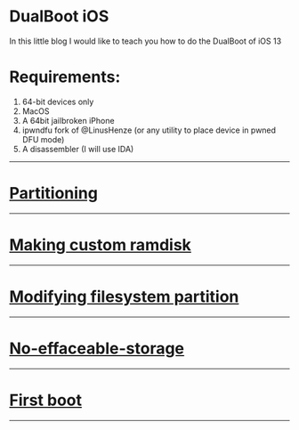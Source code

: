 # DualBoot iOS
In this little blog I would like to teach you how to do the DualBoot of iOS 13

# Requirements:
1) 64-bit devices only
2) MacOS
3) A 64bit jailbroken iPhone
4) ipwndfu fork of @LinusHenze (or any utility to place device in pwned DFU mode)
5) A disassembler (I will use IDA)

<hr>

# [Partitioning](https://light-yt.github.io/partitioning/)

<hr>

# [Making custom ramdisk](https://light-yt.github.io/making-custom-ramdisk/)

<hr>

# [Modifying filesystem partition](https://light-yt.github.io/modifying-filesystem-partition)

<hr>

# [No-effaceable-storage](https://light-yt.github.io/no-effaceable-storage)

<hr>

# [First boot](https://light-yt.github.io/first-boot)

<hr>